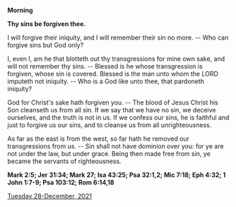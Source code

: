 **Morning**

**Thy sins be forgiven thee.**
 
I will forgive their iniquity, and I will remember their sin no more. -- Who can forgive sins but God only?
 
I, even I, am he that blotteth out thy transgressions for mine own sake, and will not remember thy sins. -- Blessed is he whose transgression is forgiven, whose sin is covered. Blessed is the man unto whom the LORD imputeth not iniquity. -- Who is a God like unto thee, that pardoneth iniquity?
 
God for Christ's sake hath forgiven you. -- The blood of Jesus Christ his Son cleanseth us from all sin. If we say that we have no sin, we deceive ourselves, and the truth is not in us. If we confess our sins, he is faithful and just to forgive us our sins, and to cleanse us from all unrighteousness.
 
As far as the east is from the west, so far hath he removed our transgressions from us. -- Sin shall not have dominion over you: for ye are not under the law, but under grace. Being then made free from sin, ye became the servants of righteousness.  

**Mark 2:5; Jer 31:34; Mark 27; Isa 43:25; Psa 32:1,2; Mic 7:18; Eph 4:32; 1 John 1:7-9; Psa 103:12; Rom 6:14,18**

[Tuesday 28-December, 2021](https://t.me/daily_light)
